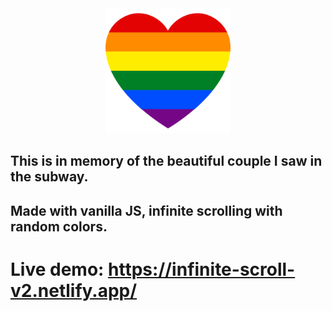 <div align="center"><img src="rainbow-flag.png" width="200px" alt="" /></div>

## This is in memory of the beautiful couple I saw in the subway.
## Made with vanilla JS, infinite scrolling with random colors.
# Live demo:  <a href="https://infinite-scroll-v2.netlify.app/">https://infinite-scroll-v2.netlify.app/</a>

 

